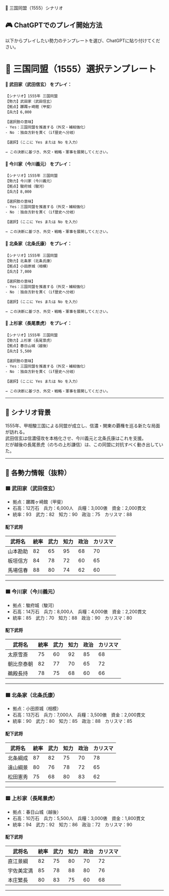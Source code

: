  🏯 三国同盟（1555）シナリオ

## 🎮 ChatGPTでのプレイ開始方法

以下からプレイしたい勢力のテンプレートを選び、ChatGPTに貼り付けてください。

# 🏯 三国同盟（1555）選択テンプレート

#### 🎴 武田家（武田信玄） をプレイ：

```
【シナリオ】1555年 三国同盟  
【勢力】武田家（武田信玄）  
【拠点】躑躅ヶ崎館（甲斐）  
【兵力】6,000  

【選択肢の意味】  
- Yes：三国同盟を推進する（外交・補給強化）  
- No ：独自方針を貫く（if歴史へ分岐）

【選択】（ここに Yes または No を入力）

→ この決断に基づき、外交・戦略・軍事を展開してください。
```

#### 🎴 今川家（今川義元） をプレイ：

```
【シナリオ】1555年 三国同盟  
【勢力】今川家（今川義元）  
【拠点】駿府城（駿河）  
【兵力】8,000  

【選択肢の意味】  
- Yes：三国同盟を推進する（外交・補給強化）  
- No ：独自方針を貫く（if歴史へ分岐）

【選択】（ここに Yes または No を入力）

→ この決断に基づき、外交・戦略・軍事を展開してください。
```

#### 🎴 北条家（北条氏康） をプレイ：

```
【シナリオ】1555年 三国同盟  
【勢力】北条家（北条氏康）  
【拠点】小田原城（相模）  
【兵力】7,000  

【選択肢の意味】  
- Yes：三国同盟を推進する（外交・補給強化）  
- No ：独自方針を貫く（if歴史へ分岐）

【選択】（ここに Yes または No を入力）

→ この決断に基づき、外交・戦略・軍事を展開してください。
```

#### 🎴 上杉家（長尾景虎） をプレイ：

```
【シナリオ】1555年 三国同盟  
【勢力】上杉家（長尾景虎）  
【拠点】春日山城（越後）  
【兵力】5,500  

【選択肢の意味】  
- Yes：三国同盟を推進する（外交・補給強化）  
- No ：独自方針を貫く（if歴史へ分岐）

【選択】（ここに Yes または No を入力）

→ この決断に基づき、外交・戦略・軍事を展開してください。
```

---

## 📘 シナリオ背景

1555年、甲相駿三国による同盟が成立し、信濃・関東の覇権を巡る新たな局面が訪れる。  
武田信玄は信濃侵攻を本格化させ、今川義元と北条氏康はこれを支援。  
だが越後の長尾景虎（のちの上杉謙信）は、この同盟に対抗すべく動き出していた。

---

## 🧠 各勢力情報（抜粋）

### 🟥 武田家（武田信玄）

- 拠点：躑躅ヶ崎館（甲斐）
- 石高：12万石　兵力：6,000人　兵糧：3,000俵　資金：2,000貫文
- 統率：93　武力：82　知力：90　政治：75　カリスマ：88

#### 配下武将

| 武将名       | 統率 | 武力 | 知力 | 政治 | カリスマ |
|--------------|------|------|------|--------|-----------|
| 山本勘助     | 82   | 65   | 95   | 68   | 70        |
| 板垣信方     | 84   | 78   | 72   | 60   | 65        |
| 馬場信春     | 88   | 80   | 74   | 62   | 60        |

---

### 🟦 今川家（今川義元）

- 拠点：駿府城（駿河）
- 石高：14万石　兵力：8,000人　兵糧：4,000俵　資金：2,200貫文
- 統率：85　武力：70　知力：88　政治：90　カリスマ：80

#### 配下武将

| 武将名       | 統率 | 武力 | 知力 | 政治 | カリスマ |
|--------------|------|------|------|--------|-----------|
| 太原雪斎     | 75   | 60   | 92   | 85   | 68        |
| 朝比奈泰朝   | 82   | 77   | 70   | 65   | 72        |
| 鵜殿長持     | 78   | 75   | 68   | 60   | 66        |

---

### 🟩 北条家（北条氏康）

- 拠点：小田原城（相模）
- 石高：13万石　兵力：7,000人　兵糧：3,500俵　資金：2,000貫文
- 統率：90　武力：80　知力：85　政治：88　カリスマ：85

#### 配下武将

| 武将名       | 統率 | 武力 | 知力 | 政治 | カリスマ |
|--------------|------|------|------|--------|-----------|
| 北条綱成     | 87   | 82   | 75   | 70   | 78        |
| 遠山綱景     | 80   | 76   | 78   | 72   | 65        |
| 松田憲秀     | 75   | 68   | 80   | 83   | 62        |

---

### 🟨 上杉家（長尾景虎）

- 拠点：春日山城（越後）
- 石高：10万石　兵力：5,500人　兵糧：3,000俵　資金：1,800貫文
- 統率：94　武力：92　知力：86　政治：72　カリスマ：90

#### 配下武将

| 武将名       | 統率 | 武力 | 知力 | 政治 | カリスマ |
|--------------|------|------|------|--------|-----------|
| 直江景綱     | 82   | 75   | 80   | 70   | 72        |
| 宇佐美定満   | 85   | 78   | 88   | 80   | 76        |
| 本庄繁長     | 80   | 83   | 75   | 60   | 68      

---
